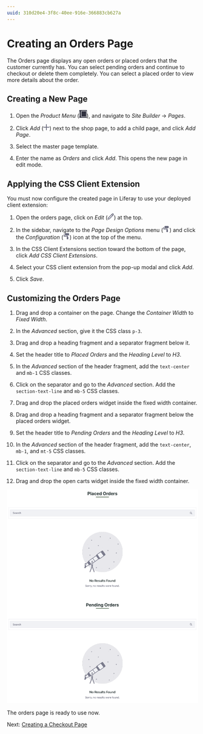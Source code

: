 ```yaml
---
uuid: 310d20e4-3f8c-40ee-916e-366883cb627a
---
```

# Creating an Orders Page

The Orders page displays any open orders or placed orders that the customer currently has. You can select pending orders and continue to checkout or delete them completely. You can select a placed order to view more details about the order. 

## Creating a New Page

1. Open the *Product Menu* (![Product Menu](../../images/icon-product-menu.png)), and navigate to *Site Builder* &rarr; *Pages*.

1. Click *Add* (![Add](../../images/icon-plus.png)) next to the shop page, to add a child page, and click *Add Page*.

1. Select the master page template.

1. Enter the name as *Orders* and click *Add*. This opens the new page in edit mode.

## Applying the CSS Client Extension

You must now configure the created page in Liferay to use your deployed client extension:

1. Open the orders page, click on *Edit* (![Edit](../../images/icon-edit.png)) at the top.

1. In the sidebar, navigate to the *Page Design Options* menu (![Page Design Options icon](../../images/icon-format.png)) and click the *Configuration* (![Configuration](../../images/icon-format.png)) icon at the top of the menu.

1. In the CSS Client Extensions section toward the bottom of the page, click *Add CSS Client Extensions*.

1. Select your CSS client extension from the pop-up modal and click *Add*.

1. Click *Save*.

## Customizing the Orders Page

1. Drag and drop a container on the page. Change the *Container Width* to *Fixed Width*.

1. In the *Advanced* section, give it the CSS class `p-3`.

1. Drag and drop a heading fragment and a separator fragment below it.

1. Set the header title to *Placed Orders* and the *Heading Level* to *H3*.

1. In the *Advanced* section of the header fragment, add the `text-center` and `mb-1` CSS classes. 

1. Click on the separator and go to the *Advanced* section. Add the `section-text-line` and `mb-5` CSS classes.

1. Drag and drop the placed orders widget inside the fixed width container.

1. Drag and drop a heading fragment and a separator fragment below the placed orders widget.

1. Set the header title to *Pending Orders* and the *Heading Level* to *H3*.

1. In the *Advanced* section of the header fragment, add the `text-center`, `mb-1`, and `mt-5` CSS classes. 

1. Click on the separator and go to the *Advanced* section. Add the `section-text-line` and `mb-5` CSS classes.

1. Drag and drop the open carts widget inside the fixed width container.

![The orders page contains two sections displayed placed orders and pending orders.](./creating-an-orders-page/images/01.png)

The orders page is ready to use now. 

Next: [Creating a Checkout Page](./creating-a-checkout-page.md)
